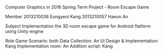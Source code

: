 Computer Graphics in 2016 Spring
Term Project - Room Escape Game

Member
2013210036 Eungyeol Kang
2013210057 Haeun An

Subject
Implementation the 3D room escape game for Android flatform using Unity engine

Role
Game Scenario: both
Data Collection: An
UI Design & Implementation: Kang
Implementation room: An
Addition script: Kang